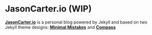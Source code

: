 # JasonCarter.io (WIP)

**[JasonCarter.io](http://jasoncarter.io)** is a personal blog powered by Jekyll and based on two Jekyll theme designs: **[Minimal Mistakes](http://mmistakes.github.io/minimal-mistakes)** and **[Compass](http://#)** 

